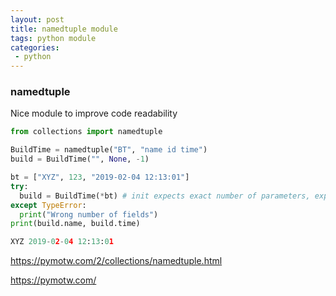 ```yaml
---
layout: post
title: namedtuple module
tags: python module 
categories:
 - python
---
```

### namedtuple

Nice module to improve code readability 

```python
from collections import namedtuple

BuildTime = namedtuple("BT", "name id time")
build = BuildTime("", None, -1)

bt = ["XYZ", 123, "2019-02-04 12:13:01"]
try:
  build = BuildTime(*bt) # init expects exact number of parameters, expanded by *
except TypeError:
  print("Wrong number of fields")
print(build.name, build.time)
```

```python
XYZ 2019-02-04 12:13:01
```

https://pymotw.com/2/collections/namedtuple.html

https://pymotw.com/
